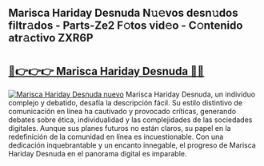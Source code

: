 ## Marisca Hariday Desnuda N𝚞𝚎vos desn𝚞dos filtr𝚊dos - Parts-Ze2 F𝚘tos vid𝚎o - C𝚘ntenido atr𝚊ctivo ZXR6P

# <h2><a href="http://mb6y9wv.tromn.icu/?c=Marisca+Hariday+Desnuda">🔗👉👉👉 Marisca Hariday Desnuda 🔗🔗</a></h2>

[![Marisca Hariday Desnuda nuevo](https://i.imgur.com/pEAQMta.gif)](http://mb6y9wv.tromn.icu/?c=Marisca+Hariday+Desnuda)
Marisca Hariday Desnuda, un individuo complejo y debatido, desafía la descripción fácil. Su estilo distintivo de comunicación en línea ha cautivado y provocado críticas, generando debates sobre ética, individualidad y las complejidades de las sociedades digitales. Aunque sus planes futuros no están claros, su papel en la redefinición de la comunidad en línea es incuestionable. Con una dedicación inquebrantable y un encanto innegable, el progreso de Marisca Hariday Desnuda en el panorama digital es imparable.
